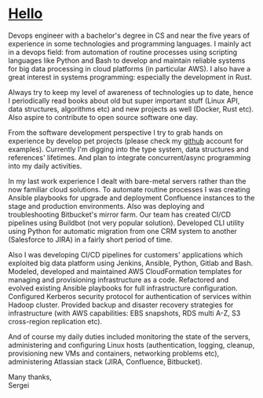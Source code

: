 
# [Hello](/download/cover.pdf)

Devops engineer with a bachelor's degree in CS and near the five years of
experience in some technologies and programming languages.
I mainly act in a devops field: from automation of routine processes using
scripting languages like Python and Bash to develop and maintain reliable
systems for big data processing in cloud platforms (in particular AWS).
I also have a great interest in systems programming: especially the development
in Rust.

Always try to keep my level of awareness of technologies up to date, hence I
periodically read books about old but super important stuff (Linux API, data
structures, algorithms etc) and new projects as well (Docker, Rust etc). Also
aspire to contribute to open source software one day.

From the software development perspective I try to grab hands on experience by
develop pet projects (please check my [github](https://github.com/enkron)
account for examples).  Currently I'm digging into the type system, data
structures and references' lifetimes. And plan to integrate concurrent/async
programming into my daily activities.

In my last work experience I dealt with bare-metal servers rather than
the now familiar cloud solutions. To automate routine processes I was
creating Ansible playbooks for upgrade and deployment Confluence
instances to the stage and production environments. Also was deploying
and troubleshooting Bitbucket's mirror farm. Our team has created CI/CD
pipelines using Buildbot (not very popular solution). Developed CLI
utility using Python for automatic migration from one CRM system to
another (Salesforce to JIRA) in a fairly short period of time.

Also I was developing CI/CD pipelines for customers' applications which
exploited big data platform using Jenkins, Ansible, Python, Gitlab and
Bash. Modeled, developed and maintained AWS CloudFormation templates
for managing and provisioning infrastructure as a code. Refactored and
evolved existing Ansible playbooks for full infrastructure
configuration. Configured Kerberos security protocol for authentication
of services within Hadoop cluster. Provided backup and disaster
recovery strategies for infrastructure (with AWS capabilities: EBS
snapshots, RDS multi A-Z, S3 cross-region replication etc).

And of course my daily duties included monitoring the state of the
servers, administering and configuring Linux hosts (authentication, logging,
cleanup, provisioning new VMs and containers, networking problems etc),
administering Atlassian stack (JIRA, Confluence, Bitbucket).

Many thanks,<br>
Sergei
